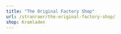 ```yaml
---
title: "The Original Factory Shop"
url: /stranraer/the-original-factory-shop/
shop: Kramladen
---
```

